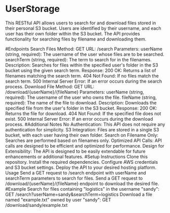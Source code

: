 # UserStorage

This RESTful API allows users to search for and download files stored in their personal S3 bucket. Users are identified by their username, and each user has their own folder within the S3 bucket. The API provides functionality for searching files by filename and downloading them.

#Endpoints
Search Files
Method: GET
URL: /search
Parameters:
userName (string, required): The username of the user whose files are to be searched.
searchTerm (string, required): The term to search for in the filenames.
Description: Searches for files within the specified user's folder in the S3 bucket using the given search term.
Response:
200 OK: Returns a list of filenames matching the search term.
404 Not Found: If no files match the search term.
500 Internal Server Error: If an error occurs during the search process.
Download File
Method: GET
URL: /download/{userName}/{fileName}
Parameters:
userName (string, required): The username of the user who owns the file.
fileName (string, required): The name of the file to download.
Description: Downloads the specified file from the user's folder in the S3 bucket.
Response:
200 OK: Returns the file for download.
404 Not Found: If the specified file does not exist.
500 Internal Server Error: If an error occurs during the download process.
#Additional Notes
No Authentication: This API does not require any authentication for simplicity.
S3 Integration: Files are stored in a single S3 bucket, with each user having their own folder.
Search on Filename Only: Searches are performed based on filenames only.
Optimized API Calls: API calls are designed to be efficient and optimized for performance.
Design for Extensibility: The API is designed to be easily extendable for future enhancements or additional features.
#Setup Instructions
Clone this repository.
Install the required dependencies.
Configure AWS credentials and S3 bucket settings.
Deploy the API to your desired hosting platform.
Usage
Send a GET request to /search endpoint with userName and searchTerm parameters to search for files.
Send a GET request to /download/{userName}/{fileName} endpoint to download the desired file.
#Example
Search for files containing "logistics" in the username "sandy":
GET /search?userName=sandy&searchTerm=logistics
Download a file named "example.txt" owned by user "sandy":
GET /download/sandy/example.txt
